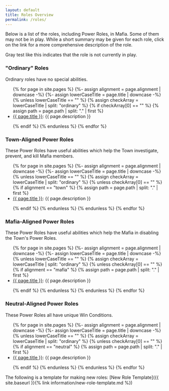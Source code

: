 ```yaml
---
layout: default
title: Roles Overview
permalink: /roles/
---
```


Below is a list of the roles, including Power Roles, in Mafia. Some of them may not be in play. While a short summary may be given for each role, click on the link for a more comprehensive description of the role.

<span class="disabled">Gray test like this indicates that the role is not currently in play.</span>


### "Ordinary" Roles
Ordinary roles have no special abilities.

<ul>
{% for page in site.pages %}
{%- assign alignment = page.alignment | downcase -%}
<!-- starts with "ordinary"? -->
{%- assign lowerCaseTitle = page.title | downcase -%}
{% unless lowerCaseTitle == "" %}
{% assign checkArray = lowerCaseTitle | split: "ordinary" %}
{% if checkArray[0] == "" %}
<!-- match! -->
{% assign path = page.path | split: "." | first %}

<li class="{% unless page.enabled %}disabled{% endunless %}">
    <a href="{{ site.baseurl }}../{{ path }}">{{ page.title }}</a>: {{ page.description }}
</li>

{% endif %}
{% endunless %}
{% endfor %}
</ul>



### Town-Aligned Power Roles
These Power Roles have useful abilities which help the Town investigate, prevent, and kill Mafia members.

<ul>
{% for page in site.pages %}
{%- assign alignment = page.alignment | downcase -%}
<!-- starts with "ordinary"? -->
{%- assign lowerCaseTitle = page.title | downcase -%}
{% unless lowerCaseTitle == "" %}
{% assign checkArray = lowerCaseTitle | split: "ordinary" %}
{% unless checkArray[0] == "" %}
<!-- match! -->
{% if alignment == "town" %}
{% assign path = page.path | split: "." | first %}

<li class="{% unless page.enabled %}disabled{% endunless %}">
    <a href="{{ site.baseurl }}../{{ path }}">{{ page.title }}</a>: {{ page.description }}
</li>

{% endif %}
{% endunless %}
{% endunless %}
{% endfor %}
</ul>




### Mafia-Aligned Power Roles
These Power Roles have useful abilities which help the Mafia in disabling the Town's Power Roles.

<ul>
{% for page in site.pages %}
{%- assign alignment = page.alignment | downcase -%}
<!-- starts with "ordinary"? -->
{%- assign lowerCaseTitle = page.title | downcase -%}
{% unless lowerCaseTitle == "" %}
{% assign checkArray = lowerCaseTitle | split: "ordinary" %}
{% unless checkArray[0] == "" %}
<!-- match! -->
{% if alignment == "mafia" %}
{% assign path = page.path | split: "." | first %}

<li class="{% unless page.enabled %}disabled{% endunless %}">
    <a href="{{ site.baseurl }}../{{ path }}">{{ page.title }}</a>: {{ page.description }}
</li>

{% endif %}
{% endunless %}
{% endunless %}
{% endfor %}

</ul>



### Neutral-Aligned Power Roles
These Power Roles all have unique Win Conditions.

<ul>
{% for page in site.pages %}
{%- assign alignment = page.alignment | downcase -%}
<!-- starts with "ordinary"? -->
{%- assign lowerCaseTitle = page.title | downcase -%}
{% unless lowerCaseTitle == "" %}
{% assign checkArray = lowerCaseTitle | split: "ordinary" %}
{% unless checkArray[0] == "" %}
<!-- match! -->
{% if alignment == "neutral" %}
{% assign path = page.path | split: "." | first %}

<li class="{% unless page.enabled %}disabled{% endunless %}">
    <a href="{{ site.baseurl }}../{{ path }}">{{ page.title }}</a>: {{ page.description }}
</li>

{% endif %}
{% endunless %}
{% endunless %}
{% endfor %}

</ul>


The following is a template for making new roles: [New Role Template]({{ site.baseurl }}{% link information/new-role-template.md %})

